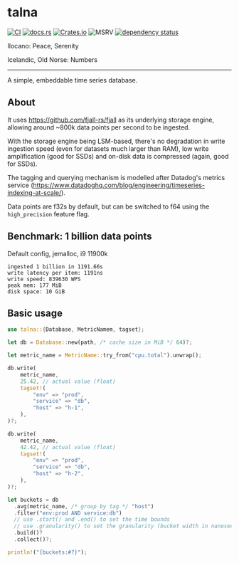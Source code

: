 # talna

[![CI](https://github.com/marvin-j97/talna/actions/workflows/test.yml/badge.svg)](https://github.com/marvin-j97/talna/actions/workflows/test.yml)
[![docs.rs](https://img.shields.io/docsrs/talna?color=green)](https://docs.rs/talna)
[![Crates.io](https://img.shields.io/crates/v/talna?color=blue)](https://crates.io/crates/talna)
![MSRV](https://img.shields.io/badge/MSRV-1.79.0-blue)
[![dependency status](https://deps.rs/repo/github/marvin-j97/talna/status.svg)](https://deps.rs/repo/github/marvin-j97/talna)

Ilocano: Peace, Serenity

Icelandic, Old Norse: Numbers

---

A simple, embeddable time series database.

## About

It uses <https://github.com/fjall-rs/fjall> as its underlying storage engine, allowing around ~800k data points per second to be ingested.

With the storage engine being LSM-based, there's no degradation in write ingestion speed (even for datasets much larger than RAM), low write amplification (good for SSDs) and on-disk data is compressed (again, good for SSDs).

The tagging and querying mechanism is modelled after Datadog's metrics service (<https://www.datadoghq.com/blog/engineering/timeseries-indexing-at-scale/>).

Data points are f32s by default, but can be switched to f64 using the `high_precision` feature flag.

## Benchmark: 1 billion data points

Default config, jemalloc, i9 11900k

```
ingested 1 billion in 1191.66s
write latency per item: 1191ns
write speed: 839630 WPS
peak mem: 177 MiB
disk space: 10 GiB
```

## Basic usage

```rs
use talna::{Database, MetricNamem, tagset};

let db = Database::new(path, /* cache size in MiB */ 64)?;

let metric_name = MetricName::try_from("cpu.total").unwrap();

db.write(
    metric_name,
    25.42, // actual value (float)
    tagset!(
        "env" => "prod",
        "service" => "db",
        "host" => "h-1",
    ),
)?;

db.write(
    metric_name,
    42.42, // actual value (float)
    tagset!(
        "env" => "prod",
        "service" => "db",
        "host" => "h-2",
    ),
)?;

let buckets = db
  .avg(metric_name, /* group by tag */ "host")
  .filter("env:prod AND service:db")
  // use .start() and .end() to set the time bounds
  // use .granularity() to set the granularity (bucket width in nanoseconds)
  .build()?
  .collect()?;

println!("{buckets:#?}");
```

